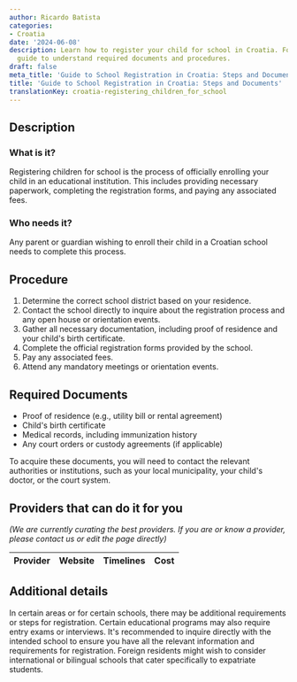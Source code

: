 ```yaml
---
author: Ricardo Batista
categories:
- Croatia
date: '2024-06-08'
description: Learn how to register your child for school in Croatia. Follow our step-by-step
  guide to understand required documents and procedures.
draft: false
meta_title: 'Guide to School Registration in Croatia: Steps and Documents'
title: 'Guide to School Registration in Croatia: Steps and Documents'
translationKey: croatia-registering_children_for_school
---
```


## Description
### What is it?
Registering children for school is the process of officially enrolling your child in an educational institution. This includes providing necessary paperwork, completing the registration forms, and paying any associated fees.

### Who needs it?
Any parent or guardian wishing to enroll their child in a Croatian school needs to complete this process.

## Procedure

1. Determine the correct school district based on your residence.
2. Contact the school directly to inquire about the registration process and any open house or orientation events.
3. Gather all necessary documentation, including proof of residence and your child's birth certificate.
4. Complete the official registration forms provided by the school.
5. Pay any associated fees.
6. Attend any mandatory meetings or orientation events.

## Required Documents

- Proof of residence (e.g., utility bill or rental agreement)
- Child's birth certificate
- Medical records, including immunization history
- Any court orders or custody agreements (if applicable)

To acquire these documents, you will need to contact the relevant authorities or institutions, such as your local municipality, your child's doctor, or the court system. 

## Providers that can do it for you

_(We are currently curating the best providers. If you are or know a provider, please contact us or edit the page directly)_

| Provider        |     Website     |     Timelines    |       Cost      |
| --------------- | --------------- |  :-------------: | :-------------: |

## Additional details

In certain areas or for certain schools, there may be additional requirements or steps for registration. Certain educational programs may also require entry exams or interviews. It's recommended to inquire directly with the intended school to ensure you have all the relevant information and requirements for registration. Foreign residents might wish to consider international or bilingual schools that cater specifically to expatriate students.